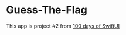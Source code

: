 # Guess-The-Flag
This app is project #2 from [100 days of SwiftUI](https://www.hackingwithswift.com/100/swiftui/20)
